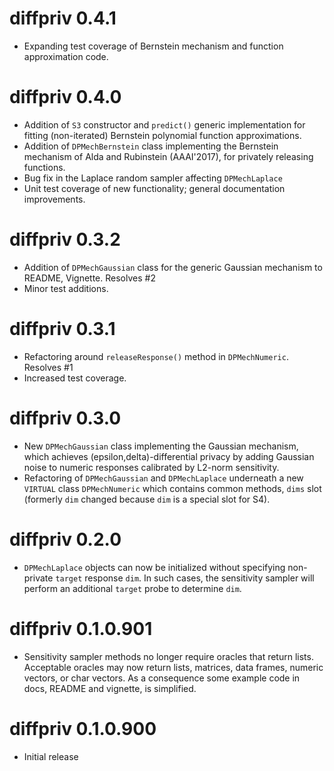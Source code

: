 # diffpriv 0.4.1

* Expanding test coverage of Bernstein mechanism and function approximation code.

# diffpriv 0.4.0

* Addition of `S3` constructor and `predict()` generic implementation for fitting (non-iterated) Bernstein polynomial function approximations.
* Addition of `DPMechBernstein` class implementing the Bernstein mechanism of Alda and Rubinstein (AAAI'2017), for privately releasing functions.
* Bug fix in the Laplace random sampler affecting `DPMechLaplace`
* Unit test coverage of new functionality; general documentation improvements.

# diffpriv 0.3.2

* Addition of `DPMechGaussian` class for the generic Gaussian mechanism to 
README, Vignette. Resolves #2
* Minor test additions.

# diffpriv 0.3.1

* Refactoring around `releaseResponse()` method in `DPMechNumeric`. Resolves #1
* Increased test coverage.

# diffpriv 0.3.0

* New `DPMechGaussian` class implementing the Gaussian mechanism, which 
achieves (epsilon,delta)-differential privacy by adding Gaussian noise to 
numeric responses calibrated by L2-norm sensitivity.
* Refactoring of `DPMechGaussian` and `DPMechLaplace` underneath a new 
`VIRTUAL` class `DPMechNumeric` which contains common methods, `dims` slot 
(formerly `dim` changed because `dim` is a special slot for S4).

# diffpriv 0.2.0

* `DPMechLaplace` objects can now be initialized without specifying 
non-private `target` response `dim`. In such cases, the sensitivity sampler 
will perform an additional `target` probe to determine `dim`.

# diffpriv 0.1.0.901

* Sensitivity sampler methods no longer require oracles that return lists.
Acceptable oracles may now return lists, matrices, data frames, numeric 
vectors, or char vectors. As a consequence some example code in docs, README and vignette, is simplified.

# diffpriv 0.1.0.900

* Initial release
